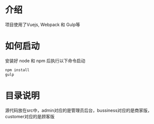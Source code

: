 # 介绍

项目使用了Vuejs, Webpack 和 Gulp等

# 如何启动

安装好 node 和 npm 后执行以下命令启动

```bash
npm install
gulp
```

# 目录说明

源代码放在src中，admin对应的是管理员后台，bussiness对应的是商家版，customer对应的是顾客版
